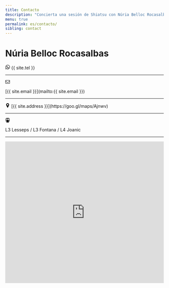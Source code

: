 ```yaml
---
title: Contacto
description: "Concierta una sesión de Shiatsu con Núria Belloc Rocasalbas. Terapeuta de Shiatsu en Barcelona."
menu: true
permalink: es/contacto/
sibling: contact
---
```

# Núria Belloc Rocasalbas


<svg xmlns="http://www.w3.org/2000/svg" width="15" height="15" viewBox="0 0 15 15" >
  <path
     d="m 9.47786,8.2109002 q 0.11849,0 0.88868,0.4011 0.77018,0.401 0.81575,0.4831 0.0182,0.045 0.0182,0.1367 0,0.3007998 -0.15495,0.6926995 Q 10.89971,10.28 10.39841,10.5215 9.89711,10.763 9.46872,10.763 8.94919,10.763 7.73695,10.1979 6.84372,9.7877997 6.18747,9.1224002 q -0.65625,-0.6654 -1.34896,-1.6862 -0.65625,-0.9753 -0.64713,-1.7682 v -0.073 q 0.0273,-0.8295 0.67448,-1.4401 0.21875,-0.2006 0.47395,-0.2006 0.0547,0 0.16407,0.014 0.10937,0.014 0.17317,0.014 0.17318,0 0.24154,0.059 0.0684,0.059 0.14128,0.2507 0.0729,0.1823 0.30078,0.8021 0.22786,0.6198 0.22786,0.6836 0,0.1914 -0.31445,0.524 -0.31445,0.3327 -0.31445,0.4239 0,0.064 0.0456,0.1367 0.30989,0.6654 0.92969,1.2487 0.51041,0.4831 1.3763,0.9206 0.10937,0.064 0.20052,0.064 0.13672,0 0.49219,-0.4421 0.35547,-0.4421 0.47395,-0.4421 z M 7.6276,13.0417 q 1.15756,0 2.21941,-0.4558 1.06184,-0.4557 1.82747,-1.2213 0.76562,-0.7656 1.22135,-1.8275 0.45573,-1.0617998 0.45573,-2.2193998 0,-1.1575 -0.45573,-2.2194 -0.45573,-1.0618 -1.22135,-1.8275 -0.76563,-0.7656 -1.82747,-1.2213 -1.06185,-0.4557 -2.21941,-0.4557 -1.15755,0 -2.2194,0.4557 -1.06185,0.4557 -1.82747,1.2213 -0.76563,0.7657 -1.22135,1.8275 -0.45573,1.0619 -0.45573,2.2194 0,1.8503 1.09375,3.3541998 l -0.72006,2.1237 2.20573,-0.7018 q 1.44011,0.9479 3.14453,0.9479 z m 0,-12.59639973 q 1.39454,0 2.66602,0.54689996 1.27148,0.54689997 2.19206,1.46739997 0.92057,0.9206 1.46745,2.1921 0.54687,1.2715 0.54687,2.666 0,1.3946 -0.54687,2.6659995 -0.54688,1.2715003 -1.46745,2.1921003 -0.92058,0.9206 -2.19206,1.4674 -1.27148,0.5469 -2.66602,0.5469 -1.77734,0 -3.32682,-0.8568 L 0.5,14.5547 1.73958,10.8633 Q 0.75521,9.2409002 0.75521,7.3177002 q 0,-1.3945 0.54687,-2.666 0.54688,-1.2715 1.46745,-2.1921 Q 3.6901,1.5391002 4.96159,0.99220023 6.23307,0.44530027 7.6276,0.44530027 z"
     />
</svg>
{{ site.tel }}

---

<svg xmlns="http://www.w3.org/2000/svg" width="15" height="15" viewBox="0 0 15 15">
  <path
     d="m 13.5,11.75 v -6 Q 13.25,6.0312 12.960938,6.2656 10.867188,7.875 9.6328125,8.9062 9.234375,9.2422 8.984375,9.4297 8.734375,9.6172 8.3085938,9.8086 7.8828125,10 7.5078125,10 H 7.4921875 Q 7.1171875,10 6.6914063,9.8086 6.265625,9.6172 6.015625,9.4297 5.765625,9.2422 5.3671875,8.9062 4.1328125,7.875 2.0390625,6.2656 1.75,6.0312 1.5,5.75 v 6 q 0,0.1016 0.074219,0.1758 Q 1.6484375,12 1.75,12 h 11.5 q 0.101562,0 0.175781,-0.074 Q 13.5,11.8516 13.5,11.75 z m 0,-8.2109 V 3.3477 L 13.4961,3.2461 13.47266,3.1481 13.42969,3.0781 13.35938,3.0191 13.25,3 H 1.75 Q 1.6484375,3 1.5742188,3.074 1.5,3.1484 1.5,3.25 1.5,4.5625 2.6484375,5.4687 4.15625,6.6562 5.78125,7.9453 5.828125,7.9843 6.0546875,8.1758 6.28125,8.3672 6.4140625,8.4687 6.546875,8.5703 6.7617187,8.7148 6.9765625,8.8594 7.15625,8.9297 q 0.1796875,0.07 0.3359375,0.07 h 0.015625 q 0.15625,0 0.3359375,-0.07 Q 8.0234375,8.8597 8.2382813,8.7148 8.453125,8.5703 8.5859375,8.4687 8.71875,8.3672 8.9453125,8.1758 9.171875,7.9844 9.21875,7.9453 10.84375,6.6562 12.351562,5.4687 12.773438,5.1328 13.136719,4.5664 13.5,4 13.5,3.5391 z m 1,-0.2891 v 8.5 q 0,0.5156 -0.367188,0.8828 Q 13.765625,13 13.25,13 H 1.75 Q 1.234375,13 0.8671875,12.6328 0.5,12.2656 0.5,11.75 V 3.25 Q 0.5,2.7344 0.8671875,2.3672 1.234375,2 1.75,2 h 11.5 Q 13.765625,2 14.132812,2.3672 14.5,2.7344 14.5,3.25 z"/>
</svg>

[{{ site.email }}](mailto:{{ site.email }})

---

<svg xmlns="http://www.w3.org/2000/svg" width="15" height="15" viewBox="0 0 15 15">
  <path
     d="m 9.833335,5.1667 q 0,-0.9662 -0.68359,-1.6498 -0.6836,-0.6836 -1.64974,-0.6836 -0.96615,0 -1.64974,0.6836 -0.6836,0.6836 -0.6836,1.6498 0,0.9661 0.6836,1.6497 0.68359,0.6836 1.64974,0.6836 0.96614,0 1.64974,-0.6836 0.68359,-0.6836 0.68359,-1.6497 z m 2.33333,0 q 0,0.9935 -0.30078,1.6315 l -3.31771,7.0547 q -0.14583,0.3007 -0.43294,0.4739 -0.28711,0.1732 -0.61523,0.1732 -0.32813,0 -0.61524,-0.1732 -0.28711,-0.1732 -0.42383,-0.4739 L 3.134115,6.7982 q -0.30078,-0.638 -0.30078,-1.6315 0,-1.9323 1.36719,-3.2995 Q 5.567715,0.5 7.500005,0.5 q 1.93229,0 3.29948,1.3672 1.36718,1.3672 1.36718,3.2995 z"/>
</svg> [{{ site.address }}](https://goo.gl/maps/Ajnwv)

---

<svg xmlns="http://www.w3.org/2000/svg" width="15" height="15" viewBox="0 0 15 15">
  <path
     d="m 10,0.5 q 1.44531,0 2.47266,0.7305 Q 13.5,1.9609 13.5,3 v 7 q 0,1.0156 -0.98047,1.7344 -0.98047,0.7187 -2.38672,0.7578 l 1.66407,1.5781 q 0.125,0.1172 0.0625,0.2734 Q 11.79688,14.5 11.625,14.5 h -8.25 q -0.17187,0 -0.23437,-0.1563 -0.0625,-0.1562 0.0625,-0.2734 L 4.86719,12.4922 Q 3.46094,12.4532 2.48047,11.7344 1.5,11.0156 1.5,10 V 3 Q 1.5,1.9609 2.52734,1.2305 3.55469,0.5 5,0.5 h 5 z M 3.75,10.75 q 0.51563,0 0.88281,-0.3672 Q 5,10.0156 5,9.5 5,8.9844 4.63281,8.6172 4.26563,8.25 3.75,8.25 3.23438,8.25 2.86719,8.6172 2.5,8.9844 2.5,9.5 2.5,10.0156 2.86719,10.3828 3.23438,10.75 3.75,10.75 z M 7,6.5 v -4 H 2.75 v 4 H 7 z m 4.25,4.25 q 0.51563,0 0.88281,-0.3672 Q 12.5,10.0156 12.5,9.5 12.5,8.9844 12.13281,8.6172 11.76563,8.25 11.25,8.25 10.73438,8.25 10.36719,8.6172 10,8.9844 10,9.5 10,10.0156 10.36719,10.3828 10.73438,10.75 11.25,10.75 z M 12.5,6.5 v -4 H 8 v 4 h 4.5 z"/>
</svg>

<span class="l3">L3</span> Lesseps / <span class="l3">L3</span> Fontana / <span class="l4">L4</span> Joanic

---

<iframe
  src="https://www.google.com/maps/embed?pb=!1m14!1m8!1m3!1d2992.398736453312!2d2.1586423!3d41.408862299999996!3m2!1i1024!2i768!4f13.1!3m3!1m2!1s0x12a4a2ba36777bed%3A0x8854a6dbf200d4fb!2sCarrer+de+Sors%2C+10%2C+08024+Barcelona!5e0!3m2!1sca!2ses!4v1423177515170" width="100%" height="450" frameborder="0" style="border:0">
</iframe>
